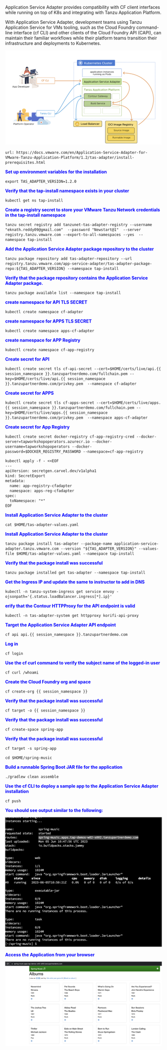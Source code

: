 Application Service Adapter provides compatibility with CF client interfaces while running on top of K8s and integrating with Tanzu Application Platform. 

With Application Service Adapter, development teams using Tanzu Application Service for VMs tooling, such as the Cloud Foundry command-line interface (cf CLI) and other clients of the Cloud Foundry API (CAPI), can maintain their familiar workflows while their platform teams transition their infrastructure and deployments to Kubernetes.

![App Service Adapter](images/cfadapter-1.png)

```dashboard:open-url
url: https://docs.vmware.com/en/Application-Service-Adapter-for-VMware-Tanzu-Application-Platform/1.2/tas-adapter/install-prerequisites.html
```

<p style="color:blue"><strong> Set up environment variables for the installation </strong></p>

```execute-1
export TAS_ADAPTER_VERSION=1.2.0
```

<p style="color:blue"><strong> Verify that the tap-install namespace exists in your cluster </strong></p>

```execute-1
kubectl get ns tap-install
```

<p style="color:blue"><strong> Create a registry secret to store your VMware Tanzu Network credentials in the tap-install namespace </strong></p>

```execute-1
tanzu secret registry add tanzunet-tas-adapter-registry --username "eknath.reddy09@gmail.com"  --password "Newstart@1"  --server registry.tanzu.vmware.com --export-to-all-namespaces --yes  --namespace tap-install
```
<p style="color:blue"><strong> Add the Application Service Adapter package repository to the cluster </strong></p>

```execute-1
tanzu package repository add tas-adapter-repository --url registry.tanzu.vmware.com/app-service-adapter/tas-adapter-package-repo:${TAS_ADAPTER_VERSION} --namespace tap-install
```
<p style="color:blue"><strong> Verify that the package repository contains the Application Service Adapter package. </strong></p>

```execute-1
tanzu package available list --namespace tap-install
```

<p style="color:blue"><strong> create namespace for API TLS SECRET </strong></p>

```execute-1
kubectl create namespace cf-adapter
```
<p style="color:blue"><strong> create namespace for APPS TLS SECRET </strong></p>

```execute-1
kubectl create namespace apps-cf-adapter
```

<p style="color:blue"><strong> create namespace for APP Registry </strong></p>

```execute-1
kubectl create namespace cf-app-registry
```

<p style="color:blue"><strong> Create secret for API  </strong></p>

```execute-1
kubectl create secret tls cf-api-secret --cert=$HOME/certs/live/api.{{ session_namespace }}.tanzupartnerdemo.com/fullchain.pem --key=$HOME/certs/live/api.{{ session_namespace }}.tanzupartnerdemo.com/privkey.pem  --namespace cf-adapter
```

<p style="color:blue"><strong> Create secret for APPS  </strong></p>

```execute-1
kubectl create secret tls cf-apps-secret --cert=$HOME/certs/live/apps.{{ session_namespace }}.tanzupartnerdemo.com/fullchain.pem --key=$HOME/certs/live/apps.{{ session_namespace }}.tanzupartnerdemo.com/privkey.pem  --namespace apps-cf-adapter
```

<p style="color:blue"><strong> Create secret for App Registry  </strong></p>

```execute-1
kubectl create secret docker-registry cf-app-registry-cred --docker-server=tapworkshopoperators.azurecr.io --docker-username=tapworkshopoperators --docker-password=$DOCKER_REGISTRY_PASSWORD --namespace=cf-app-registry
```

```execute-1
kubectl apply -f - <<EOF
---
apiVersion: secretgen.carvel.dev/v1alpha1
kind: SecretExport
metadata:
  name: app-registry-cfadapter
  namespace: apps-reg-cfadapter
spec:
  toNamespace: "*"
EOF
```

<p style="color:blue"><strong> Install Application Service Adapter to the cluster </strong></p>

```execute-1
cat $HOME/tas-adapter-values.yaml
```

<p style="color:blue"><strong> Install Application Service Adapter to the cluster </strong></p>

```execute-1
tanzu package install tas-adapter --package-name application-service-adapter.tanzu.vmware.com --version "${TAS_ADAPTER_VERSION}" --values-file $HOME/tas-adapter-values.yaml --namespace tap-install
```

<p style="color:blue"><strong> Verify that the package install was successful </strong></p>

```execute-1
tanzu package installed get tas-adapter --namespace tap-install
```

<p style="color:blue"><strong> Get the Ingress IP and update the same to instructor to add in DNS </strong></p>

```execute-1
kubectl -n tanzu-system-ingress get service envoy -ojsonpath='{.status.loadBalancer.ingress[*].ip}'
```

<p style="color:blue"><strong> erify that the Contour HTTPProxy for the API endpoint is valid </strong></p>

```execute-1
kubectl -n tas-adapter-system get httpproxy korifi-api-proxy
```

<p style="color:blue"><strong> Target the Application Service Adapter API endpoint </strong></p>

```execute-1
cf api api.{{ session_namespace }}.tanzupartnerdemo.com
```

<p style="color:blue"><strong> Log in </strong></p>

```execute-1
cf login
```

<p style="color:blue"><strong> Use the cf curl command to verify the subject name of the logged-in user </strong></p>

```execute-1
cf curl /whoami
```

<p style="color:blue"><strong> Create the Cloud Foundry org and space </strong></p>

```execute-1
cf create-org {{ session_namespace }}
```

<p style="color:blue"><strong> Verify that the package install was successful </strong></p>

```execute-1
cf target -o {{ session_namespace }}
```

<p style="color:blue"><strong> Verify that the package install was successful </strong></p>

```execute-1
cf create-space spring-app
```

<p style="color:blue"><strong> Verify that the package install was successful </strong></p>

```execute-1
cf target -s spring-app
```

```execute-1
cd $HOME/spring-music
```

<p style="color:blue"><strong> Build a runnable Spring Boot JAR file for the application </strong></p>

```execute-1
./gradlew clean assemble
```

<p style="color:blue"><strong> Use the cf CLI to deploy a sample app to the Application Service Adapter installation </strong></p>

```execute-1
cf push
```

<p style="color:blue"><strong> You should see output similar to the following: </strong></p>

![App Service Adapter](images/cf-output1.png)

<p style="color:blue"><strong> Access the Application from your browser </strong></p>

![App Service Adapter](images/cf-output2.png)



